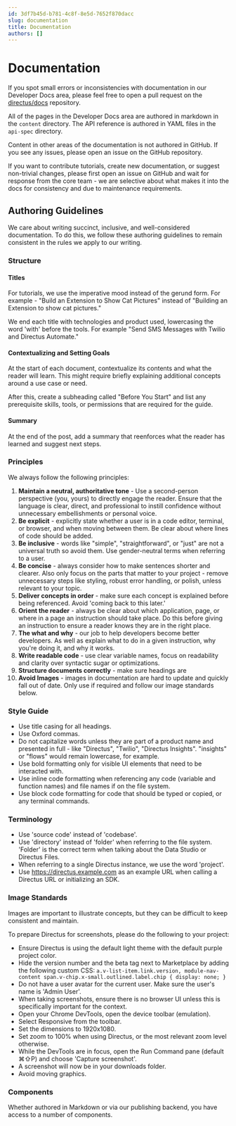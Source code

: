 ```yaml
---
id: 3df7b45d-b781-4c8f-8e5d-7652f870dacc
slug: documentation
title: Documentation
authors: []
---
```

# Documentation

If you spot small errors or inconsistencies with documentation in our Developer Docs area, please feel free to open a pull request on the [directus/docs](https://github.com/directus/docs) repository. 

All of the pages in the Developer Docs area are authored in markdown in the `content` directory. The API reference is authored in YAML files in the `api-spec` directory.

Content in other areas of the documentation is not authored in GitHub. If you see any issues, please open an issue on the GitHub repository. 

If you want to contribute tutorials, create new documentation, or suggest non-trivial changes, please first open an issue on GitHub and wait for response from the core team - we are selective about what makes it into the docs for consistency and due to maintenance requirements.

## Authoring Guidelines

We care about writing succinct, inclusive, and well-considered documentation. To do this, we follow these authoring guidelines to remain consistent in the rules we apply to our writing. 

### Structure

#### Titles

For tutorials, we use the imperative mood instead of the gerund form. For example - "Build an Extension to Show Cat Pictures" instead of "Building an Extension to show cat pictures." 

We end each title with technologies and product used, lowercasing the word 'with' before the tools. For example "Send SMS Messages with Twilio and Directus Automate."

#### Contextualizing and Setting Goals

At the start of each document, contextualize its contents and what the reader will learn. This might require briefly explaining additional concepts around a use case or need. 

After this, create a subheading called "Before You Start" and list any prerequisite skills, tools, or permissions that are required for the guide.

#### Summary

At the end of the post, add a summary that reenforces what the reader has learned and suggest next steps. 

### Principles

We always follow the following principles: 

1. **Maintain a neutral, authoritative tone** - Use a second-person perspective (you, yours) to directly engage the reader. Ensure that the language is clear, direct, and professional to instill confidence without unnecessary embellishments or personal voice.
2. **Be explicit** - explicitly state whether a user is in a code editor, terminal, or browser, and when moving between them. Be clear about where lines of code should be added.
3. **Be inclusive** - words like "simple", "straightforward", or "just" are not a universal truth so avoid them. Use gender-neutral terms when referring to a user.
4. **Be concise** - always consider how to make sentences shorter and clearer. Also only focus on the parts that matter to your project - remove unnecessary steps like styling, robust error handling, or polish, unless relevant to your topic.
5. **Deliver concepts in order** - make sure each concept is explained before being referenced. Avoid 'coming back to this later.'
6. **Orient the reader** - always be clear about which application, page, or where in a page an instruction should take place. Do this before giving an instruction to ensure a reader knows they are in the right place.
7. **The what and why** - our job to help developers become better developers. As well as explain what to do in a given instruction, why you're doing it, and why it works.
8. **Write readable code** - use clear variable names, focus on readability and clarity over syntactic sugar or optimizations.
9. **Structure documents correctly** - make sure headings are 
10. **Avoid Images** - images in documentation are hard to update and quickly fall out of date. Only use if required and follow our image standards below. 

### Style Guide

* Use title casing for all headings. 
* Use Oxford commas.
* Do not capitalize words unless they are part of a product name and presented in full - like "Directus", "Twilio", "Directus Insights". "insights" or "flows" would remain lowercase, for example. 
* Use bold formatting only for visible UI elements that need to be interacted with.
* Use inline code formatting when referencing any code (variable and function names) and file names if on the file system.
* Use block code formatting for code that should be typed or copied, or any terminal commands. 

### Terminology

* Use 'source code' instead of 'codebase'.
* Use 'directory' instead of 'folder' when referring to the file system. 'Folder' is the correct term when talking about the Data Studio or Directus Files. 
* When referring to a single Directus instance, we use the word 'project'. 
* Use https://directus.example.com as an example URL when calling a Directus URL or initializing an SDK. 

### Image Standards

Images are important to illustrate concepts, but they can be difficult to keep consistent and maintain. 

To prepare Directus for screenshots, please do the following to your project: 

* Ensure Directus is using the default light theme with the default purple project color.
* Hide the version number and the beta tag next to Marketplace by adding the following custom CSS: `a.v-list-item.link.version, module-nav-content span.v-chip.x-small.outlined.label.chip { display: none; }`
* Do not have a user avatar for the current user. Make sure the user's name is 'Admin User'. 
* When taking screenshots, ensure there is no browser UI unless this is specifically important for the context. 
* Open your Chrome DevTools, open the device toolbar (emulation).
* Select Responsive from the toolbar. 
* Set the dimensions to 1920x1080.
* Set zoom to 100% when using Directus, or the most relevant zoom level otherwise. 
* While the DevTools are in focus, open the Run Command pane (default ⌘⇧P) and choose 'Capture screenshot'. 
* A screenshot will now be in your downloads folder.
* Avoid moving graphics.

### Components

Whether authored in Markdown or via our publishing backend, you have access to a number of components. 